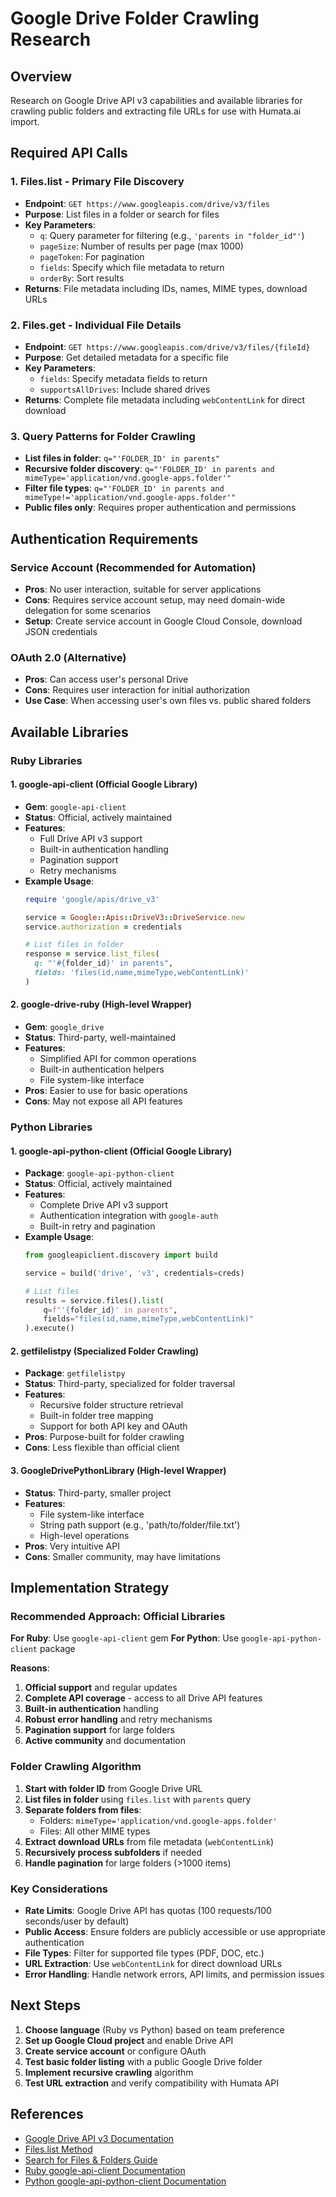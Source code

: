 # Google Drive Folder Crawling Research

## Overview

Research on Google Drive API v3 capabilities and available libraries for crawling public folders and extracting file URLs for use with Humata.ai import.

## Required API Calls

### 1. **Files.list** - Primary File Discovery
- **Endpoint**: `GET https://www.googleapis.com/drive/v3/files`
- **Purpose**: List files in a folder or search for files
- **Key Parameters**:
  - `q`: Query parameter for filtering (e.g., `'parents in "folder_id"'`)
  - `pageSize`: Number of results per page (max 1000)
  - `pageToken`: For pagination
  - `fields`: Specify which file metadata to return
  - `orderBy`: Sort results
- **Returns**: File metadata including IDs, names, MIME types, download URLs

### 2. **Files.get** - Individual File Details
- **Endpoint**: `GET https://www.googleapis.com/drive/v3/files/{fileId}`
- **Purpose**: Get detailed metadata for a specific file
- **Key Parameters**:
  - `fields`: Specify metadata fields to return
  - `supportsAllDrives`: Include shared drives
- **Returns**: Complete file metadata including `webContentLink` for direct download

### 3. **Query Patterns for Folder Crawling**
- **List files in folder**: `q="'FOLDER_ID' in parents"`
- **Recursive folder discovery**: `q="'FOLDER_ID' in parents and mimeType='application/vnd.google-apps.folder'"`
- **Filter file types**: `q="'FOLDER_ID' in parents and mimeType!='application/vnd.google-apps.folder'"`
- **Public files only**: Requires proper authentication and permissions

## Authentication Requirements

### Service Account (Recommended for Automation)
- **Pros**: No user interaction, suitable for server applications
- **Cons**: Requires service account setup, may need domain-wide delegation for some scenarios
- **Setup**: Create service account in Google Cloud Console, download JSON credentials

### OAuth 2.0 (Alternative)
- **Pros**: Can access user's personal Drive
- **Cons**: Requires user interaction for initial authorization
- **Use Case**: When accessing user's own files vs. public shared folders

## Available Libraries

### Ruby Libraries

#### 1. **google-api-client** (Official Google Library)
- **Gem**: `google-api-client`
- **Status**: Official, actively maintained
- **Features**:
  - Full Drive API v3 support
  - Built-in authentication handling
  - Pagination support
  - Retry mechanisms
- **Example Usage**:
  ```ruby
  require 'google/apis/drive_v3'
  
  service = Google::Apis::DriveV3::DriveService.new
  service.authorization = credentials
  
  # List files in folder
  response = service.list_files(
    q: "'#{folder_id}' in parents",
    fields: 'files(id,name,mimeType,webContentLink)'
  )
  ```

#### 2. **google-drive-ruby** (High-level Wrapper)
- **Gem**: `google_drive`
- **Status**: Third-party, well-maintained
- **Features**:
  - Simplified API for common operations
  - Built-in authentication helpers
  - File system-like interface
- **Pros**: Easier to use for basic operations
- **Cons**: May not expose all API features

### Python Libraries

#### 1. **google-api-python-client** (Official Google Library)
- **Package**: `google-api-python-client`
- **Status**: Official, actively maintained
- **Features**:
  - Complete Drive API v3 support
  - Authentication integration with `google-auth`
  - Built-in retry and pagination
- **Example Usage**:
  ```python
  from googleapiclient.discovery import build
  
  service = build('drive', 'v3', credentials=creds)
  
  # List files
  results = service.files().list(
      q=f"'{folder_id}' in parents",
      fields="files(id,name,mimeType,webContentLink)"
  ).execute()
  ```

#### 2. **getfilelistpy** (Specialized Folder Crawling)
- **Package**: `getfilelistpy`
- **Status**: Third-party, specialized for folder traversal
- **Features**:
  - Recursive folder structure retrieval
  - Built-in folder tree mapping
  - Support for both API key and OAuth
- **Pros**: Purpose-built for folder crawling
- **Cons**: Less flexible than official client

#### 3. **GoogleDrivePythonLibrary** (High-level Wrapper)
- **Status**: Third-party, smaller project
- **Features**:
  - File system-like interface
  - String path support (e.g., 'path/to/folder/file.txt')
  - High-level operations
- **Pros**: Very intuitive API
- **Cons**: Smaller community, may have limitations

## Implementation Strategy

### Recommended Approach: Official Libraries
**For Ruby**: Use `google-api-client` gem
**For Python**: Use `google-api-python-client` package

**Reasons**:
1. **Official support** and regular updates
2. **Complete API coverage** - access to all Drive API features
3. **Built-in authentication** handling
4. **Robust error handling** and retry mechanisms
5. **Pagination support** for large folders
6. **Active community** and documentation

### Folder Crawling Algorithm
1. **Start with folder ID** from Google Drive URL
2. **List files in folder** using `files.list` with `parents` query
3. **Separate folders from files**:
   - Folders: `mimeType='application/vnd.google-apps.folder'`
   - Files: All other MIME types
4. **Extract download URLs** from file metadata (`webContentLink`)
5. **Recursively process subfolders** if needed
6. **Handle pagination** for large folders (>1000 items)

### Key Considerations
- **Rate Limits**: Google Drive API has quotas (100 requests/100 seconds/user by default)
- **Public Access**: Ensure folders are publicly accessible or use appropriate authentication
- **File Types**: Filter for supported file types (PDF, DOC, etc.)
- **URL Extraction**: Use `webContentLink` for direct download URLs
- **Error Handling**: Handle network errors, API limits, and permission issues

## Next Steps
1. **Choose language** (Ruby vs Python) based on team preference
2. **Set up Google Cloud project** and enable Drive API
3. **Create service account** or configure OAuth
4. **Test basic folder listing** with a public Google Drive folder
5. **Implement recursive crawling** algorithm
6. **Test URL extraction** and verify compatibility with Humata API

## References
- [Google Drive API v3 Documentation](https://developers.google.com/drive/api/v3/reference/)
- [Files.list Method](https://developers.google.com/drive/api/v3/reference/files/list)
- [Search for Files & Folders Guide](https://developers.google.com/drive/api/guides/search-files)
- [Ruby google-api-client Documentation](https://googleapis.dev/ruby/google-api-client/latest/)
- [Python google-api-python-client Documentation](https://googleapis.github.io/google-api-python-client/)